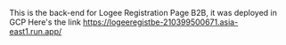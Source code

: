 This is the back-end for Logee Registration Page B2B, it was deployed in GCP 
Here's the link
https://logeeregistbe-210399500671.asia-east1.run.app/
